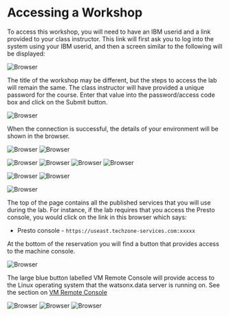 # Accessing a Workshop

To access this workshop, you will need to have an IBM userid and a link provided to your class instructor. This link will first ask you to log into the system using your IBM userid, and then a screen similar to the following will be displayed:

![Browser](wxd-images/watsonx-workshop.png)

The title of the workshop may be different, but the steps to access the lab will remain the same. The class instructor will have provided a unique password for the course. Enter that value into the password/access code box and click on the Submit button.

![Browser](wxd-images/watsonx-workshop-password.png)

When the connection is successful, the details of your environment will be shown in the browser.

![Browser](wxd-images/workshop-reservation.png)
![Browser](wxd-images/workshop-details.png)

![Browser](wxd-images/terminal.png)
![Browser](wxd-images/main-screen.png)
![Browser](wxd-images/console-logon.png)
![Browser](wxd-images/console-start.png)

![Browser](wxd-images/jupyter-notebook-password.png)
![Browser](wxd-images/workshop-console.png)

![Browser](wxd-images/watsonx-workshop-details-1.png)

The top of the page contains all the published services that you will use during the lab. For instance, if the lab requires that you access the Presto console, you would click on the link in this browser which says:

* Presto console - `https://useast.techzone-services.com:xxxxx`

At the bottom of the reservation you will find a button that provides access to the machine console.

![Browser](wxd-images/watsonx-workshop-details-2.png)

The large blue button labelled VM Remote Console will provide access to the Linux operating system that the watsonx.data server is running on. See the section on [VM Remote Console](wxd-reference-console.md)

![Browser](wxd-images/cut-and-paste-done.png)
![Browser](wxd-images/cut-and-paste-example.png)
![Browser](wxd-images/cut-and-paste-box.png)
